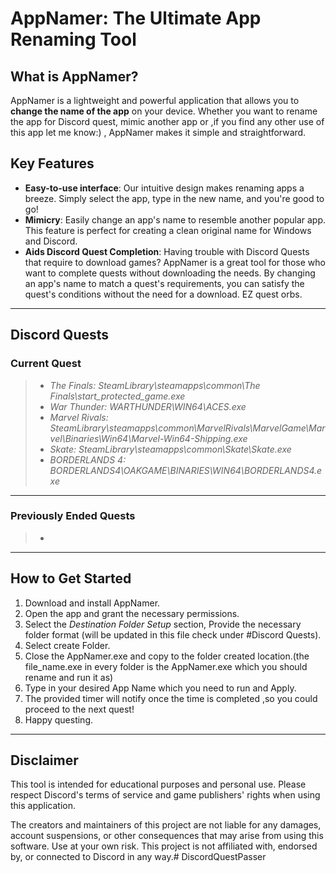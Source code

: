 # AppNamer: The Ultimate App Renaming Tool

## What is AppNamer?

AppNamer is a lightweight and powerful application that allows you to **change the name of the app** on your device. Whether you want to rename the app for Discord quest, mimic another app or ,if you find any other use of this app let me know:) , AppNamer makes it simple and straightforward.

## Key Features

* **Easy-to-use interface**: Our intuitive design makes renaming apps a breeze. Simply select the app, type in the new name, and you're good to go!
* **Mimicry**: Easily change an app's name to resemble another popular app. This feature is perfect for creating a clean original name for Windows and Discord.
* **Aids Discord Quest Completion**: Having trouble with Discord Quests that require to download games? AppNamer is a great tool for those who want to complete quests without downloading the needs. By changing an app's name to match a quest's requirements, you can satisfy the quest's conditions without the need for a download. EZ quest orbs.

---

## Discord Quests

### Current Quest

> - _The Finals: SteamLibrary\steamapps\common\The Finals\start_protected_game.exe_
> - _War Thunder: WARTHUNDER\WIN64\ACES.exe_
> - _Marvel Rivals: SteamLibrary\steamapps\common\MarvelRivals\MarvelGame\Marvel\Binaries\Win64\Marvel-Win64-Shipping.exe_
> - _Skate: SteamLibrary\steamapps\common\Skate\Skate.exe_
> - _BORDERLANDS 4: BORDERLANDS4\OAKGAME\BINARIES\WIN64\BORDERLANDS4.exe_

---


### Previously Ended Quests

> -

---

## How to Get Started

1.  Download and install AppNamer.
2.  Open the app and grant the necessary permissions.
3.  Select the *Destination Folder Setup* section, Provide the necessary folder format (will be updated in this file check under #Discord Quests).
4.  Select create Folder.
5.  Close the AppNamer.exe and copy to the folder created location.(the file_name.exe in every folder is the AppNamer.exe which you should rename and run it as)
6.  Type in your desired App Name which you need to run and Apply.
7.  The provided timer will notify once the time is completed ,so you could proceed to the next quest!
8.  Happy questing.

---

## Disclaimer

This tool is intended for educational purposes and personal use. Please respect Discord's terms of service and game publishers' rights when using this application.

The creators and maintainers of this project are not liable for any damages, account suspensions, or other consequences that may arise from using this software. Use at your own risk. This project is not affiliated with, endorsed by, or connected to Discord in any way.# DiscordQuestPasser
